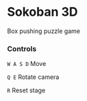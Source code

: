 
# Sokoban 3D
Box pushing puzzle game

### Controls
`W A S D` Move

`Q E` Rotate camera

`R` Reset stage